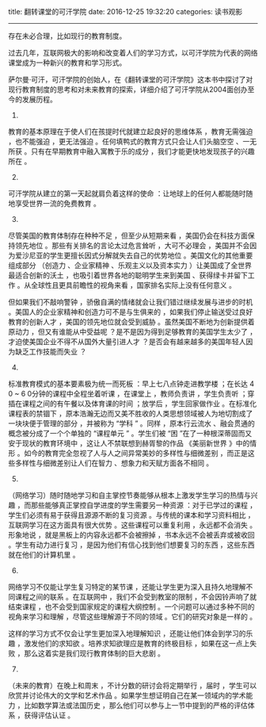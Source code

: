 title: 翻转课堂的可汗学院
date: 2016-12-25 19:32:20
categories: 读书观影

---

存在未必合理，比如现行的教育制度。

<!--more-->

过去几年，互联网极大的影响和改变着人们的学习方式，以可汗学院为代表的网络课堂成为一种新兴的教育和学习形式。

萨尔曼·可汗，可汗学院的创始人，在《翻转课堂的可汗学院》这本书中探讨了对现行教育制度的思考和对未来教育的探索，详细介绍了可汗学院从2004面创办至今的发展历程。

1.

教育的基本原理在于使人们在孩提时代就建立起良好的思维体系 ，教育无需强迫 ，也不能强迫 ，更无法强迫 。任何填鸭式的教育方式只会让人们头脑空空 、一无所获 。只有在早期教育中融入寓教于乐的成分 ，我们才能更快地发现孩子的兴趣所在 。

2.

可汗学院从建立的第一天起就肩负着这样的使命 ：让地球上的任何人都能随时随地享受世界一流的免费教育 。

3.

尽管美国的教育体制存在种种不足 ，但至少从短期来看 ，美国仍会在科技方面保持领先地位 。那些有关排名的言论太过危言耸听 ，大可不必理会 ，美国并不会因为爱沙尼亚的学生更擅长因式分解就失去自己的优势地位 。美国文化的其他重要组成部分 （创造力 、企业家精神 、乐观主义以及资本实力 ）让美国成了全世界最适合创新的沃土 ，也吸引着世界各地的聪明学生来到美国 、获得绿卡并留下工作 。从全球性且更具前瞻性的视角来看 ，国家排名实际上没有任何意义 。

但如果我们不敲响警钟 ，骄傲自满的情绪就会让我们错过继续发展与进步的时机 。美国人的企业家精神和创造力可不是与生俱来的 ，如果我们停止输送受过良好教育的创新人才 ，美国的领先地位就会受到威胁 。虽然美国不断地为创新提供着原动力 ，但又有谁能从中受益呢 ？是不是因为得到足够教育的美国学生太少了 ，才迫使美国企业不得不从国外大量引进人才 ？是否会有越来越多的美国年轻人因为缺乏工作技能而失业 ？

4.

标准教育模式的基本要素极为统一而死板 ：早上七八点钟走进教学楼 ；在长达 4 0 ~ 6 0分钟的课程中全程坐着听课 ，在课堂上 ，教师负责讲 ，学生负责听 ；穿插在课程之间的有午餐以及体育课的时间 ；放学后 ，学生回家做作业 。在标准化课程表的禁锢下 ，原本浩瀚无边而又美不胜收的人类思想领域被人为地切割成了一块块便于管理的部分 ，并被称为 “学科 ” 。同样 ，原本行云流水 、融会贯通的概念被分成了一个个单独的 “课程单元 ” 。学生们被 “困 ”在了一种根深蒂固而又安于现状的教育环境中 ，这让人不禁联想到赫胥黎的作品 《美丽新世界 》中的情形 。如今的教育完全忽视了人与人之间异常美妙的多样性与细微差别 ，而正是这些多样性与细微差别让人们在智力 、想象力和天赋方面各不相同 。

5.

（网络学习）随时随地学习和自主掌控节奏能够从根本上激发学生学习的热情与兴趣 ，而那些能够真正掌控自学进度的学生需要另一种资源 ：对于已学过的课程 ，学生们必须有易于获得且源源不断的复习资源 。与传统的课本和学习资料相比 ，互联网学习在这方面具有很大优势 。这些课程可以重复利用 ，永远都不会消失 。形象地说 ，就是黑板上的内容永远都不会被擦掉 ，书本永远不会被丢弃或被收回 。学生有动力进行复习 ，是因为他们有信心找到他们想要复习的东西 ，这些东西就在他们的计算机里 。

6.

网络学习不仅能让学生复习特定的某节课 ，还能让学生更为深入且持久地理解不同课程之间的联系 。在互联网中 ，我们不会受到教室的限制 ，不会因铃声响了就结束课程 ，也不会受到国家规定的课程大纲控制 。一个问题可以通过多种不同的视角来学习和理解 ，尽管这些理解源于不同的领域 。它们的研究对象是一样的 。

这样的学习方式不仅会让学生更加深入地理解知识 ，还能让他们体会到学习的乐趣 ，激发他们的求知欲 。培养求知欲理应是教育的终极目标 ，如果在这一点上失败 ，那么这着实是我们现行教育体制的巨大悲剧 。

7.

（未来的教育）在晚上和周末 ，不计分数的研讨会将定期举行 ，届时 ，学生可以欣赏并讨论伟大的文学和艺术作品 。如果学生想证明自己在某一领域内的学术能力 ，比如数学算法或法国历史 ，那么他们可以参与上一节中提到的严格的评估体系 ，获得评估认证 。


